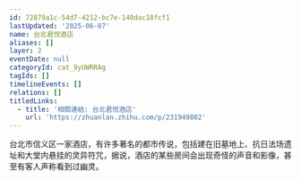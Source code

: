 ```yaml
---
id: 72879a1c-54d7-4212-bc7e-140dac18fcf1
lastUpdated: '2025-06-07'
name: 台北君悦酒店
aliases: []
layer: 2
eventDate: null
categoryId: cat_9yUWRRAg
tagIds: []
timelineEvents: []
relations: []
titledLinks:
  - title: '相關連結: 台北君悦酒店'
    url: 'https://zhuanlan.zhihu.com/p/231949802'
---
```

台北市信义区一家酒店，有许多著名的都市传说，包括建在旧墓地上、抗日法场遗址和大堂内悬挂的灵异符咒，据说，酒店的某些房间会出现奇怪的声音和影像，甚至有客人声称看到过幽灵。
